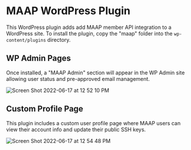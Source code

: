 # MAAP WordPress Plugin

This WordPress plugin adds add MAAP member API integration to a WordPress site. To install the plugin, copy the "maap" folder into the `wp-content/plugins` directory.

## WP Admin Pages
Once installed, a "MAAP Admin" section will appear in the WP Admin site allowing user status and pre-approved email management.

![Screen Shot 2022-06-17 at 12 52 10 PM](https://user-images.githubusercontent.com/27687558/174392683-951776b3-4bff-4357-8527-52961fd7c38d.png)

## Custom Profile Page

This plugin includes a custom user profile page where MAAP users can view their account info and update their public SSH keys.

![Screen Shot 2022-06-17 at 12 54 48 PM](https://user-images.githubusercontent.com/27687558/174392974-e4396af6-7658-40b9-8f49-5866ac19c753.png)
